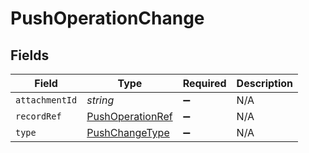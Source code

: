 # PushOperationChange


## Fields

| Field                                                       | Type                                                        | Required                                                    | Description                                                 |
| ----------------------------------------------------------- | ----------------------------------------------------------- | ----------------------------------------------------------- | ----------------------------------------------------------- |
| `attachmentId`                                              | *string*                                                    | :heavy_minus_sign:                                          | N/A                                                         |
| `recordRef`                                                 | [PushOperationRef](../../models/shared/PushOperationRef.md) | :heavy_minus_sign:                                          | N/A                                                         |
| `type`                                                      | [PushChangeType](../../models/shared/PushChangeType.md)     | :heavy_minus_sign:                                          | N/A                                                         |
